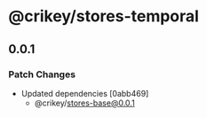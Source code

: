 # @crikey/stores-temporal

## 0.0.1

### Patch Changes

- Updated dependencies [0abb469]
  - @crikey/stores-base@0.0.1
